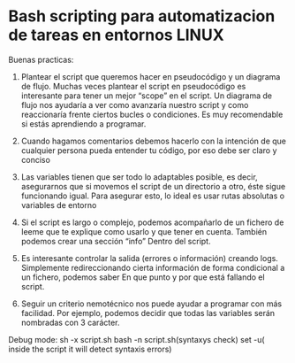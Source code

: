 # Bash scripting para automatizacion de tareas en entornos LINUX

Buenas practicas:

1) Plantear el script que queremos hacer en pseudocódigo y un diagrama de flujo.
Muchas veces plantear el script en pseudocódigo es interesante para tener un mejor “scope” en el script. Un diagrama de flujo nos ayudaría a ver como avanzaría nuestro
script y como reaccionaría frente ciertos bucles o condiciones. Es muy recomendable si estás aprendiendo a programar.

2) Cuando hagamos comentarios debemos hacerlo con la intención de que cualquier persona pueda entender tu código, por eso debe ser claro y conciso

3) Las variables tienen que ser todo lo adaptables posible, es decir, asegurarnos que si movemos el script de un directorio a otro, éste sigue funcionando igual.
Para asegurar esto, lo ideal es usar rutas absolutas o variables de entorno

4) Si el script es largo o complejo, podemos acompañarlo de un fichero de leeme que te explique como usarlo y que tener en cuenta. También podemos crear una sección “info”
Dentro del script.

5) Es interesante controlar la salida (errores o información) creando logs. Simplemente redireccionando cierta información de forma condicional a un fichero, podemos saber
En que punto y por que está fallando el script.

6) Seguir un criterio nemotécnico nos puede ayudar a programar con más facilidad. Por ejemplo, podemos decidir que todas las variables serán nombradas con 3 carácter.

Debug mode:
sh -x script.sh 
bash -n script.sh(syntaxys check)
set -u( inside the script it will detect syntaxis errors)
  
